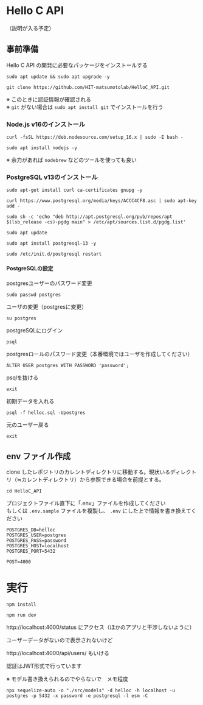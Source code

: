 # Hello C API

（説明が入る予定）

## 事前準備

Hello C API の開発に必要なパッケージをインストールする

```
sudo apt update && sudo apt upgrade -y
```

```
git clone https://github.com/HIT-matsumotolab/HelloC_API.git
```

※ このときに認証情報が確認される  
※ `git` がない場合は `sudo apt install git` でインストールを行う

### Node.js v16のインストール 

```
curl -fsSL https://deb.nodesource.com/setup_16.x | sudo -E bash -
```

```
sudo apt install nodejs -y
```

※ 余力があれば `nodebrew` などのツールを使っても良い

### PostgreSQL v13のインストール
```
sudo apt-get install curl ca-certificates gnupg -y
```

```
curl https://www.postgresql.org/media/keys/ACCC4CF8.asc | sudo apt-key add -
```
```
sudo sh -c 'echo "deb http://apt.postgresql.org/pub/repos/apt $(lsb_release -cs)-pgdg main" > /etc/apt/sources.list.d/pgdg.list'
```
```
sudo apt update
```
```
sudo apt install postgresql-13 -y
```
```
sudo /etc/init.d/postgresql restart
```

#### PostgreSQLの設定

postgresユーザーのパスワード変更
```
sudo passwd postgres
```
ユーザの変更（postgresに変更）
```
su postgres
```
postgreSQLにログイン
```
psql 
```
postgresロールのパスワード変更（本番環境ではユーザを作成してください）
```
ALTER USER postgres WITH PASSWORD 'password';
```
psqlを抜ける
```
exit
```
初期データを入れる
```
psql -f helloc.sql -Upostgres
```
元のユーザー戻る
```
exit
```

## env ファイル作成

clone したレポジトリのカレントディレクトリに移動する。現状いるディレクトリ（≒カレントディレクトリ）から参照できる場合を前提とする。

```
cd HelloC_API
```


プロジェクトファイル直下に「.env」ファイルを作成してください  
もしくは `.env.sample` ファイルを複製し、 `.env` にした上で情報を書き換えてください
```
POSTGRES_DB=helloc
POSTGRES_USER=postgres
POSTGRES_PASS=password
POSTGRES_HOST=localhost
POSTGRES_PORT=5432

POST=4000
```

# 実行
```
npm install
```

```
npm run dev
```

http://localhost:4000/status
にアクセス（ほかのアプリと干渉しないように）

ユーザーデータがないので表示されないけど

http://localhost:4000/api/users/
もいける

認証はJWT形式で行っています

※ モデル書き換えられるのでやらないで　メモ程度
```
npx sequelize-auto -o "./src/models" -d helloc -h localhost -u postgres -p 5432 -x password -e postgresql -l esm -C
```
